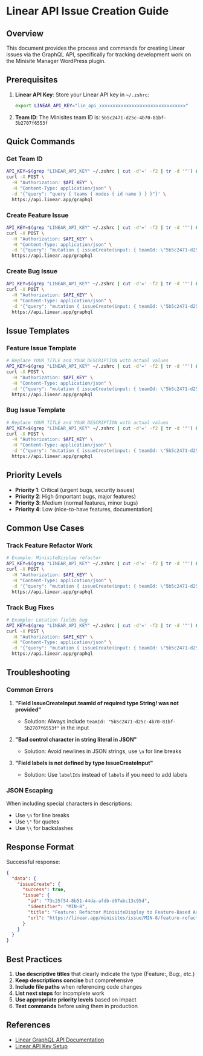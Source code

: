 # Linear API Issue Creation Guide

## Overview

This document provides the process and commands for creating Linear issues via the GraphQL API, specifically for tracking development work on the Minisite Manager WordPress plugin.

## Prerequisites

1. **Linear API Key**: Store your Linear API key in `~/.zshrc`:
   ```bash
   export LINEAR_API_KEY="lin_api_xxxxxxxxxxxxxxxxxxxxxxxxxxxxxxxx"
   ```

2. **Team ID**: The Minisites team ID is: `5b5c2471-d25c-4b70-81bf-5b2707f6553f`

## Quick Commands

### Get Team ID
```bash
API_KEY=$(grep "LINEAR_API_KEY" ~/.zshrc | cut -d'=' -f2 | tr -d '"') && \
curl -X POST \
  -H "Authorization: $API_KEY" \
  -H "Content-Type: application/json" \
  -d '{"query": "query { teams { nodes { id name } } }"}' \
  https://api.linear.app/graphql
```

### Create Feature Issue
```bash
API_KEY=$(grep "LINEAR_API_KEY" ~/.zshrc | cut -d'=' -f2 | tr -d '"') && \
curl -X POST \
  -H "Authorization: $API_KEY" \
  -H "Content-Type: application/json" \
  -d '{"query": "mutation { issueCreate(input: { teamId: \"5b5c2471-d25c-4b70-81bf-5b2707f6553f\", title: \"YOUR_TITLE_HERE\", description: \"YOUR_DESCRIPTION_HERE\", priority: 3 }) { success issue { id identifier title url } } }"}' \
  https://api.linear.app/graphql
```

### Create Bug Issue
```bash
API_KEY=$(grep "LINEAR_API_KEY" ~/.zshrc | cut -d'=' -f2 | tr -d '"') && \
curl -X POST \
  -H "Authorization: $API_KEY" \
  -H "Content-Type: application/json" \
  -d '{"query": "mutation { issueCreate(input: { teamId: \"5b5c2471-d25c-4b70-81bf-5b2707f6553f\", title: \"Bug: YOUR_BUG_TITLE\", description: \"YOUR_BUG_DESCRIPTION\", priority: 2 }) { success issue { id identifier title url } } }"}' \
  https://api.linear.app/graphql
```

## Issue Templates

### Feature Issue Template
```bash
# Replace YOUR_TITLE and YOUR_DESCRIPTION with actual values
API_KEY=$(grep "LINEAR_API_KEY" ~/.zshrc | cut -d'=' -f2 | tr -d '"') && \
curl -X POST \
  -H "Authorization: $API_KEY" \
  -H "Content-Type: application/json" \
  -d '{"query": "mutation { issueCreate(input: { teamId: \"5b5c2471-d25c-4b70-81bf-5b2707f6553f\", title: \"Feature: YOUR_TITLE\", description: \"## Summary\nBrief description of the feature.\n\n## Completed\n- List of completed work items\n- Key patterns implemented\n- Files created/modified\n\n## Next Steps\n- Integration testing\n- Documentation updates\n- Cleanup tasks\", priority: 3 }) { success issue { id identifier title url } } }"}' \
  https://api.linear.app/graphql
```

### Bug Issue Template
```bash
# Replace YOUR_TITLE and YOUR_DESCRIPTION with actual values
API_KEY=$(grep "LINEAR_API_KEY" ~/.zshrc | cut -d'=' -f2 | tr -d '"') && \
curl -X POST \
  -H "Authorization: $API_KEY" \
  -H "Content-Type: application/json" \
  -d '{"query": "mutation { issueCreate(input: { teamId: \"5b5c2471-d25c-4b70-81bf-5b2707f6553f\", title: \"Bug: YOUR_TITLE\", description: \"## Summary\nBrief description of the bug.\n\n## Steps to Reproduce\n1. Step one\n2. Step two\n3. Step three\n\n## Expected Behavior\nWhat should happen.\n\n## Actual Behavior\nWhat actually happens.\n\n## Root Cause\nTechnical explanation of the issue.\n\n## Workaround\nTemporary solution if available.\", priority: 2 }) { success issue { id identifier title url } } }"}' \
  https://api.linear.app/graphql
```

## Priority Levels

- **Priority 1**: Critical (urgent bugs, security issues)
- **Priority 2**: High (important bugs, major features)
- **Priority 3**: Medium (normal features, minor bugs)
- **Priority 4**: Low (nice-to-have features, documentation)

## Common Use Cases

### Track Feature Refactor Work
```bash
# Example: MinisiteDisplay refactor
API_KEY=$(grep "LINEAR_API_KEY" ~/.zshrc | cut -d'=' -f2 | tr -d '"') && \
curl -X POST \
  -H "Authorization: $API_KEY" \
  -H "Content-Type: application/json" \
  -d '{"query": "mutation { issueCreate(input: { teamId: \"5b5c2471-d25c-4b70-81bf-5b2707f6553f\", title: \"Feature: Refactor MinisiteDisplay to Feature-Based Architecture\", description: \"Refactored MinisiteDisplay from single 41-line controller to feature-based architecture following Authentication patterns. Created 11 new classes with single responsibility, implemented Command/Handler pattern, added dependency injection via DisplayHooksFactory, separated business logic into MinisiteDisplayService, added comprehensive error handling and fallback rendering. Files: MinisiteDisplayFeature.php, Controllers/MinisitePageController.php, Services/MinisiteDisplayService.php, Handlers/DisplayHandler.php, Commands/DisplayMinisiteCommand.php, Hooks/DisplayHooks.php + DisplayHooksFactory.php, Http/DisplayRequestHandler.php + DisplayResponseHandler.php, Rendering/DisplayRenderer.php, WordPress/WordPressMinisiteManager.php. Next steps: Integration testing, main plugin bootstrap integration, remove old MinisitePageController.\", priority: 3 }) { success issue { id identifier title url } } }"}' \
  https://api.linear.app/graphql
```

### Track Bug Fixes
```bash
# Example: Location fields bug
API_KEY=$(grep "LINEAR_API_KEY" ~/.zshrc | cut -d'=' -f2 | tr -d '"') && \
curl -X POST \
  -H "Authorization: $API_KEY" \
  -H "Content-Type: application/json" \
  -d '{"query": "mutation { issueCreate(input: { teamId: \"5b5c2471-d25c-4b70-81bf-5b2707f6553f\", title: \"Bug: Location fields not saved when importing JSON data to new minisite draft\", description: \"## Summary\nWhen creating a new minisite draft and importing existing JSON data, the form controls are populated with the imported values (city, state, postal code), but these location fields are not saved when the user clicks save.\n\n## Steps to Reproduce\n1. Navigate to /account/sites/new/\n2. Click Create Free Draft to create a new minisite\n3. Import existing JSON data using the import functionality\n4. Observe that form fields are populated with imported data (city, state, postal code)\n5. Click Save Draft\n6. Expected: Location fields (city, state, postal code) should be saved\n7. Actual: Location fields are not saved, only default empty values persist\n\n## Root Cause\nThe issue is in the form field mapping in SitesController.php (lines 213-222). The save operation expects form fields with specific names: business_city (not contact_city), business_region (not contact_region), business_country (not contact_country), business_postal (not contact_postal). However, when importing JSON data, the form is likely populated with contact_* field names, which don'\''t match the expected business_* field names during save.\n\n## Expected Behavior\nLocation fields imported from JSON should be properly saved when the user saves the draft.\n\n## Workaround\nUsers must manually re-enter location data after importing JSON, which defeats the purpose of the import functionality.\", priority: 2 }) { success issue { id identifier title url } } }"}' \
  https://api.linear.app/graphql
```

## Troubleshooting

### Common Errors

1. **"Field IssueCreateInput.teamId of required type String! was not provided"**
   - Solution: Always include `teamId: "5b5c2471-d25c-4b70-81bf-5b2707f6553f"` in the input

2. **"Bad control character in string literal in JSON"**
   - Solution: Avoid newlines in JSON strings, use `\n` for line breaks

3. **"Field labels is not defined by type IssueCreateInput"**
   - Solution: Use `labelIds` instead of `labels` if you need to add labels

### JSON Escaping

When including special characters in descriptions:
- Use `\n` for line breaks
- Use `\"` for quotes
- Use `\\` for backslashes

## Response Format

Successful response:
```json
{
  "data": {
    "issueCreate": {
      "success": true,
      "issue": {
        "id": "73c25f54-8b51-44da-afdb-d67abc13c95d",
        "identifier": "MIN-8",
        "title": "Feature: Refactor MinisiteDisplay to Feature-Based Architecture",
        "url": "https://linear.app/minisites/issue/MIN-8/feature-refactor-minisitedisplay-to-feature-based-architecture"
      }
    }
  }
}
```

## Best Practices

1. **Use descriptive titles** that clearly indicate the type (Feature:, Bug:, etc.)
2. **Keep descriptions concise** but comprehensive
3. **Include file paths** when referencing code changes
4. **List next steps** for incomplete work
5. **Use appropriate priority levels** based on impact
6. **Test commands** before using them in production

## References

- [Linear GraphQL API Documentation](https://developers.linear.app/docs/graphql/working-with-the-graphql-api)
- [Linear API Key Setup](https://linear.app/settings/account/security)
